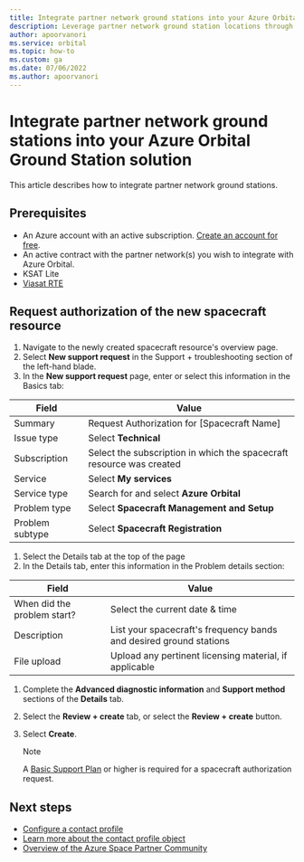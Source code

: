 ```yaml
---
title: Integrate partner network ground stations into your Azure Orbital Ground Station solution
description: Leverage partner network ground station locations through Azure Orbital.
author: apoorvanori
ms.service: orbital
ms.topic: how-to
ms.custom: ga
ms.date: 07/06/2022
ms.author: apoorvanori
---
```


# Integrate partner network ground stations into your Azure Orbital Ground Station solution

This article describes how to integrate partner network ground stations.

## Prerequisites

- An Azure account with an active subscription. [Create an account for free](https://azure.microsoft.com/free/?WT.mc_id=A261C142F).
- An active contract with the partner network(s) you wish to integrate with Azure Orbital.
- KSAT Lite
- [Viasat RTE](https://azuremarketplace.microsoft.com/marketplace/apps/viasatinc1628707641775.viasat-real-time-earth?tab=overview)

## Request authorization of the new spacecraft resource

1. Navigate to the newly created spacecraft resource's overview page.
1. Select **New support request** in the Support + troubleshooting section of the left-hand blade.
1. In the **New support request** page, enter or select this information in the Basics tab:

| **Field** | **Value** |
| --- | --- |
| Summary | Request Authorization for [Spacecraft Name] |
| Issue type |	Select **Technical** |
| Subscription |	Select the subscription in which the spacecraft resource was created |
| Service |	Select **My services** |
| Service type |	Search for and select **Azure Orbital** |
| Problem type |	Select **Spacecraft Management and Setup** |
| Problem subtype |	Select **Spacecraft Registration** |

1. Select the Details tab at the top of the page
1. In the Details tab, enter this information in the Problem details section:

| **Field** | **Value** |
| --- | --- |
| When did the problem start? |	Select the current date & time |
| Description |	List your spacecraft's frequency bands and desired ground stations |
| File upload |	Upload any pertinent licensing material, if applicable |

1. Complete the **Advanced diagnostic information** and **Support method** sections of the **Details** tab.
1. Select the **Review + create** tab, or select the **Review + create** button.
1. Select **Create**.

   > [!NOTE]
   > A [Basic Support Plan](https://azure.microsoft.com/support/plans/) or higher is required for a spacecraft authorization request.
 
## Next steps

- [Configure a contact profile](./contact-profile.md)
- [Learn more about the contact profile object](./concepts-contact-profile.md)
- [Overview of the Azure Space Partner Community](./space-partner-program-overview.md)
